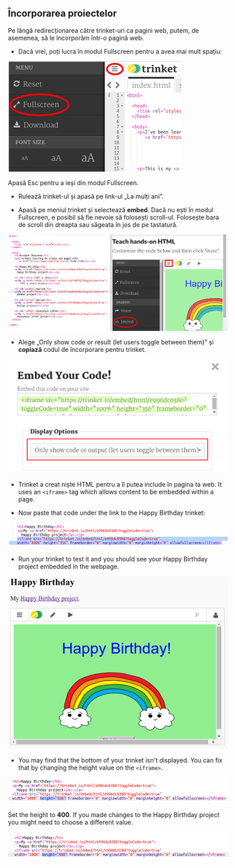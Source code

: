 ## Încorporarea proiectelor

Pe lângă redirecționarea către trinket-uri ca pagini web, putem, de asemenea, să le încorporăm într-o pagină web.

+ Dacă vrei, poți lucra în modul Fullscreen pentru a avea mai mult spațiu:

![captură de ecran](images/showcase-fullscreen.png)

Apasă Esc pentru a ieși din modul Fullscreen.

+ Rulează trinket-ul și apasă pe link-ul „La mulți ani”.

+ Apasă pe meniul trinket și selectează **embed**. Dacă nu ești în modul Fullscreen, e posibil să fie nevoie să folosești scroll-ul. Folosește bara de scroll din dreapta sau săgeata în jos de pe tastatură.

![captură de ecran](images/showcase-embed-code.png)

+ Alege „Only show code or result (let users toggle between them)” și **copiază** codul de încorporare pentru trinket. 

![captură de ecran](images/showcase-embed.png)

+ Trinket a creat niște HTML pentru a îl putea include în pagina ta web. It uses an `<iframe>` tag which allows content to be embedded within a page.

+ Now paste that code under the link to the Happy Birthday trinket:

![screenshot](images/showcase-paste-embed.png)

+ Run your trinket to test it and you should see your Happy Birthday project embedded in the webpage. 

![screenshot](images/showcase-embed-output.png)

+ You may find that the bottom of your trinket isn't displayed. You can fix that by changing the height value on the `<iframe>`. 

![screenshot](images/showcase-embed-height.png)

Set the height to **400**. If you made changes to the Happy Birthday project you might need to choose a different value.

![screenshot](images/showcase-embed-fixed.png)